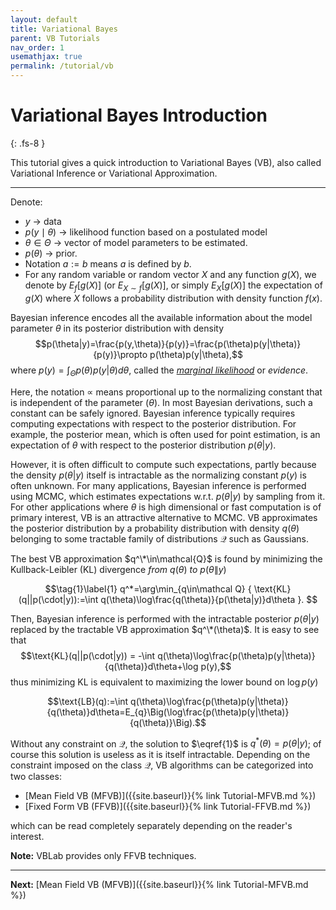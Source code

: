 ```yaml
---
layout: default
title: Variational Bayes
parent: VB Tutorials
nav_order: 1
usemathjax: true
permalink: /tutorial/vb
---
```


# **Variational Bayes Introduction**
{: .fs-8 }

This tutorial gives a quick introduction to Variational Bayes (VB), also called Variational Inference or Variational Approximation.

---

Denote:
- $y$ $\rightarrow$ data
- $p(y \mid \theta)$ $\rightarrow$ likelihood function based on a postulated model
- $\theta\in\Theta$ $\rightarrow$ vector of model parameters to be estimated.
- $p(\theta)$ $\rightarrow$ prior. 
- Notation $a:=b$ means $a$ is defined by $b$. 
- For any random variable or random vector $X$ and any function $g(X)$, we denote by $E_{f}\big[g(X)\big]$ (or $E_{X\sim f}\big[g(X)\big]$, or simply $E_{X}\big[g(X)\big]$ the expectation of $g(X)$ where $X$ follows a probability distribution with density function $f(x)$.

Bayesian inference encodes all the available information about the model parameter $\theta$ in its posterior distribution with density
$$p(\theta|y)=\frac{p(y,\theta)}{p(y)}=\frac{p(\theta)p(y|\theta)}{p(y)}\propto p(\theta)p(y|\theta),$$
where $p(y)=\int_\Theta p(\theta)p(y|\theta)d\theta$, called the [*marginal likelihood*](https://en.wikipedia.org/wiki/Marginal_likelihood) or *evidence*.

Here, the notation $\propto$ means proportional up to the normalizing constant that is independent of the parameter ($\theta$).
In most Bayesian derivations, such a constant can be safely ignored.
Bayesian inference typically requires computing expectations with respect to the posterior distribution.
For example, the posterior mean, which is often used for point estimation, is an expectation of $\theta$ with respect to the posterior distribution $p(\theta|y)$.  

However, it is often difficult to compute such expectations, partly because the density $p(\theta|y)$ itself is intractable as the normalizing constant $p(y)$ is often unknown.
For many applications, Bayesian inference is performed using MCMC, which estimates 
expectations w.r.t. $p(\theta|y)$ by sampling from it.
For other applications where $\theta$ is high dimensional or fast computation is of primary interest, VB is an attractive alternative to MCMC. 
VB approximates the posterior distribution by a probability distribution with density $q(\theta)$
belonging to some tractable family of distributions $\mathcal Q$ such as Gaussians. 

The best VB approximation $q^\*\in\mathcal{Q}$ is found by minimizing the Kullback-Leibler (KL) divergence *from* $q(\theta)$ *to* $p(\theta\|y)$ 

$$\tag{1}\label{1} q^*=\arg\min_{q\in\mathcal Q} { \text{KL}(q||p(\cdot|y)):=\int q(\theta)\log\frac{q(\theta)}{p(\theta|y)}d\theta }. $$


Then, Bayesian inference is performed with the intractable posterior $p(\theta|y)$ replaced by the tractable VB approximation $q^\*(\theta)$.
It is easy to see that
$$\text{KL}(q||p(\cdot|y)) = -\int q(\theta)\log\frac{p(\theta)p(y|\theta)}{q(\theta)}d\theta+\log p(y),$$
thus minimizing  KL is equivalent to maximizing the lower bound on $\log p(y)$

$$\text{LB}(q):=\int q(\theta)\log\frac{p(\theta)p(y|\theta)}{q(\theta)}d\theta=E_{q}\Big(\log\frac{p(\theta)p(y|\theta)}{q(\theta)}\Big).$$

Without any constraint on $\mathcal Q$, the solution to $\eqref{1}$ is $q^*(\theta)=p(\theta|y)$; of course this solution is useless as it is itself intractable.
Depending on the constraint imposed on the class $\mathcal Q$, VB algorithms can be categorized into two classes: 
- [Mean Field VB (MFVB)]({{site.baseurl}}{% link Tutorial-MFVB.md %})
- [Fixed Form VB (FFVB)]({{site.baseurl}}{% link Tutorial-FFVB.md %})

which can be read completely separately depending on the reader's interest.

**Note:** VBLab provides only FFVB techniques.

---

**Next:** [Mean Field VB (MFVB)]({{site.baseurl}}{% link Tutorial-MFVB.md %})
